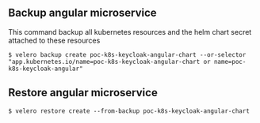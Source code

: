 ## Backup angular microservice
This command backup all kubernetes resources and the helm chart secret attached to these resources
```
$ velero backup create poc-k8s-keycloak-angular-chart --or-selector "app.kubernetes.io/name=poc-k8s-keycloak-angular-chart or name=poc-k8s-keycloak-angular"
```

## Restore angular microservice
```
$ velero restore create --from-backup poc-k8s-keycloak-angular-chart
```